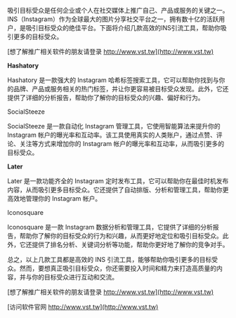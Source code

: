 吸引目标受众是任何企业或个人在社交媒体上推广自己、产品或服务的关键之一。INS（Instagram）作为全球最大的图片分享社交平台之一，拥有数十亿的活跃用户，是吸引目标受众的绝佳平台。下面将介绍几款高效的INS引流工具，帮助你吸引更多的目标受众。

[想了解推广相关软件的朋友请登录 http://www.vst.tw](http://www.vst.tw)

**Hashatory**

Hashatory 是一款强大的 Instagram 哈希标签搜索工具，它可以帮助你找到与你的品牌、产品或服务相关的热门标签，并让你更容易被目标受众发现。此外，它还提供了详细的分析报告，帮助你了解你的目标受众的兴趣、偏好和行为。

SocialSteeze

SocialSteeze 是一款自动化 Instagram 管理工具，它使用智能算法来提升你的 Instagram 帐户的曝光率和互动率。该工具使用真实的人类账户，通过点赞、评论、关注等方式来增加你的 Instagram 帐户的曝光率和互动率，从而吸引更多的目标受众。

**Later**

Later 是一款功能齐全的 Instagram 定时发布工具，它可以帮助你在最佳时机发布内容，从而吸引更多目标受众。它还提供了自动排版、分析和管理工具，帮助你更高效地管理你的 Instagram 帐户。

Iconosquare

Iconosquare 是一款 Instagram 数据分析和管理工具，它提供了详细的分析报告，帮助你了解你的目标受众的行为和兴趣，从而更好地定位和吸引目标受众。此外，它还提供了排名分析、关键词分析等功能，帮助你更好地了解你的竞争对手。

总之，以上几款工具都是高效的 INS 引流工具，能够帮助你吸引更多的目标受众。然而，要想真正吸引目标受众，你还需要投入时间和精力来打造高质量的内容，并与你的目标受众进行互动和交流。

[想了解推广相关软件的朋友请登录 http://www.vst.tw](http://www.vst.tw)


[访问软件官网 http://www.vst.tw](http://www.vst.tw)
